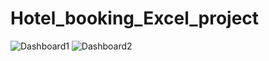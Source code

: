 # Hotel_booking_Excel_project

![Dashboard1](https://github.com/adity672roy/Hotel_booking_Excel_project/Dashboard.png)
![Dashboard2](https://github.com/adity672roy/Hotel_booking_Excel_project/Dashboard1.png)
